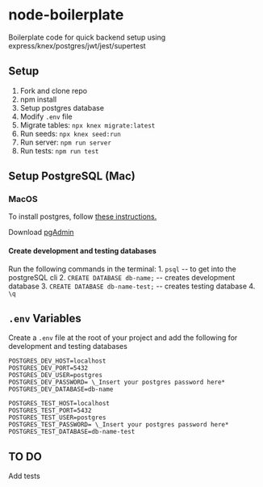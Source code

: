 # node-boilerplate

Boilerplate code for quick backend setup using express/knex/postgres/jwt/jest/supertest

## Setup

1. Fork and clone repo
2. npm install
3. Setup postgres database
4. Modify `.env` file
5. Migrate tables: `npx knex migrate:latest`
6. Run seeds: `npx knex seed:run`
7. Run server: `npm run server`
8. Run tests: `npm run test`

## Setup PostgreSQL (Mac)

### MacOS

To install postgres, follow [these instructions.](https://www.codementor.io/@engineerapart/getting-started-with-postgresql-on-mac-osx-are8jcopb)

Download [pgAdmin](https://www.pgadmin.org/)

#### Create development and testing databases

Run the following commands in the terminal: 1. `psql` -- to get into the postgreSQL cli 2. `CREATE DATABASE db-name;` -- creates development database 3. `CREATE DATABASE db-name-test;` -- creates testing database 4. `\q`

## `.env` Variables

Create a `.env` file at the root of your project and add the following for development and testing databases

```
POSTGRES_DEV_HOST=localhost
POSTGRES_DEV_PORT=5432
POSTGRES_DEV_USER=postgres
POSTGRES_DEV_PASSWORD= \_Insert your postgres password here*
POSTGRES_DEV_DATABASE=db-name
```

```
POSTGRES_TEST_HOST=localhost
POSTGRES_TEST_PORT=5432
POSTGRES_TEST_USER=postgres
POSTGRES_TEST_PASSWORD= \_Insert your postgres password here*
POSTGRES_TEST_DATABASE=db-name-test
```

## TO DO

Add tests
